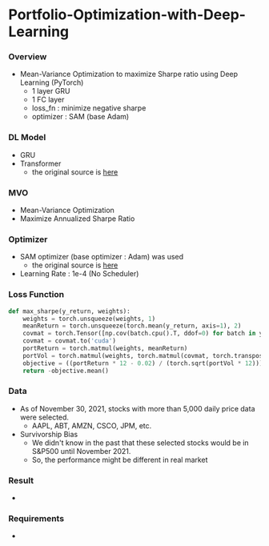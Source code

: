 # Portfolio-Optimization-with-Deep-Learning

### Overview

- Mean-Variance Optimization to maximize Sharpe ratio using Deep Learning (PyTorch)
  - 1 layer GRU 
  - 1 FC layer
  - loss_fn : minimize negative sharpe
  - optimizer : SAM (base Adam)


### DL Model

- GRU
- Transformer
  - the original source is [here](https://github.com/oliverguhr/transformer-time-series-prediction/blob/master/transformer-singlestep.py)

### MVO

- Mean-Variance Optimization
- Maximize Annualized Sharpe Ratio

### Optimizer

- SAM optimizer (base optimizer : Adam) was used
  - the original source is [here](https://github.com/davda54/sam/blob/main/sam.py)
- Learning Rate : 1e-4 (No Scheduler)

### Loss Function
```python
def max_sharpe(y_return, weights):
    weights = torch.unsqueeze(weights, 1) 
    meanReturn = torch.unsqueeze(torch.mean(y_return, axis=1), 2)  
    covmat = torch.Tensor([np.cov(batch.cpu().T, ddof=0) for batch in y_return]) 
    covmat = covmat.to('cuda')
    portReturn = torch.matmul(weights, meanReturn)  
    portVol = torch.matmul(weights, torch.matmul(covmat, torch.transpose(weights, 2, 1)))
    objective = ((portReturn * 12 - 0.02) / (torch.sqrt(portVol * 12)))
    return -objective.mean()
```

### Data

- As of November 30, 2021, stocks with more than 5,000 daily price data were selected.
  - AAPL, ABT, AMZN, CSCO, JPM, etc.
- Survivorship Bias
  - We didn't know in the past that these selected stocks would be in S&P500 until November 2021.
  - So, the performance might be different in real market

### Result

- 

### Requirements

- 
